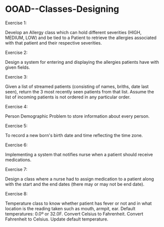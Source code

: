 # OOAD--Classes-Designing

Exercise 1:

Develop an Allergy class which can hold different severities (HIGH, MEDIUM, LOW) and be tied to a Patient to retrieve the allergies associated with that patient and their respective severities.

Exercise 2:

Design a system for entering and displaying the allergies patients have with given fields.

Exercise 3:

Given a list of streamed patients (consisting of names, briths, date last seen), return the 3 most recently seen patients from that list. Assume the list of incoming patients is not ordered in any particular order.

Exercise 4:

Person Demographic Problem to store information about every person.

Exercise 5:

To record a new born's birth date and time reflecting the time zone.

Exercise 6:

Implementing a system that notifies nurse when a patient should receive medications.

Exercise 7:

Design a class where a nurse had to assign medication to a patient along with the start and the end dates (there may or may not be end date).

Exercise 8:

Temperature class to know whether patient has fever or not and in what location is the reading taken such as mouth, armpit, ear.
Default temperatures: 0.0º or 32.0F.
Convert Celsius to Fahrenheit.
Convert Fahrenheit to Celsius.
Update default temperature.
